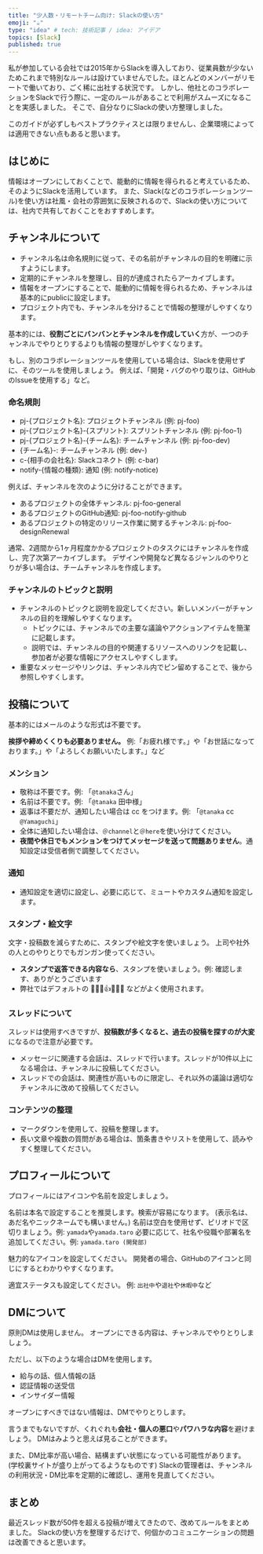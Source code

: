 ```yaml
---
title: "少人数・リモートチーム向け: Slackの使い方"
emoji: "☕️"
type: "idea" # tech: 技術記事 / idea: アイデア
topics: [Slack]
published: true
---
```


私が参加している会社では2015年からSlackを導入しており、従業員数が少ないためこれまで特別なルールは設けていませんでした。ほとんどのメンバーがリモートで働いており、ごく稀に出社する状況です。
しかし、他社とのコラボレーションをSlackで行う際に、一定のルールがあることで利用がスムーズになることを実感しました。
そこで、自分なりにSlackの使い方整理しました。

このガイドが必ずしもベストプラクティスとは限りませんし、企業環境によっては適用できない点もあると思います。

## はじめに

情報はオープンにしておくことで、能動的に情報を得られると考えているため、そのようにSlackを活用しています。
また、Slack(などのコラボレーションツール)を使い方は社風・会社の雰囲気に反映されるので、Slackの使い方については、社内で共有しておくことをおすすめします。
## チャンネルについて

- チャンネル名は命名規則に従って、その名前がチャンネルの目的を明確に示すようにします。
- 定期的にチャンネルを整理し、目的が達成されたらアーカイブします。
- 情報をオープンにすることで、能動的に情報を得られるため、チャンネルは基本的にpublicに設定します。
- プロジェクト内でも、チャンネルを分けることで情報の整理がしやすくなります。

基本的には、**役割ごとにバンバンとチャンネルを作成していく**方が、一つのチャンネルでやりとりするよりも情報の整理がしやすくなります。

もし、別のコラボレーションツールを使用している場合は、Slackを使用せずに、そのツールを使用しましょう。
例えば、「開発・バグのやり取りは、GitHubのIssueを使用する」など。

### 命名規則

- pj-{プロジェクト名}: プロジェクトチャンネル (例: pj-foo)
- pj-{プロジェクト名}-{スプリント}: スプリントチャンネル (例: pj-foo-1)
- pj-{プロジェクト名}-{チーム名}: チームチャンネル (例: pj-foo-dev)
- {チーム名}-: チームチャンネル (例: dev-)
- c-{相手の会社名}: Slackコネクト (例: c-bar)
- notify-{情報の種類}: 通知 (例: notify-notice)

例えば、チャンネルを次のように分けることができます。

- あるプロジェクトの全体チャンネル: pj-foo-general
- あるプロジェクトのGitHub通知: pj-foo-notify-github
- あるプロジェクトの特定のリリース作業に関するチャンネル: pj-foo-designRenewal

通常、2週間から1ヶ月程度かかるプロジェクトのタスクにはチャンネルを作成し、完了次第アーカイブします。
デザインや開発など異なるジャンルのやりとりが多い場合は、チームチャンネルを作成します。

### チャンネルのトピックと説明

- チャンネルのトピックと説明を設定してください。新しいメンバーがチャンネルの目的を理解しやすくなります。
  - トピックには、チャンネルでの主要な議論やアクションアイテムを簡潔に記載します。
  - 説明では、チャンネルの目的や関連するリソースへのリンクを記載し、参加者が必要な情報にアクセスしやすくします。
- 重要なメッセージやリンクは、チャンネル内でピン留めすることで、後から参照しやすくします。

## 投稿について

基本的にはメールのような形式は不要です。

**挨拶や締めくくりも必要ありません。**
例:「お疲れ様です。」や「お世話になっております。」や「よろしくお願いいたします。」など

### メンション

- 敬称は不要です。例: 「`@tanaka`さん」
- 名前は不要です。例: 「`@tanaka` 田中様」
- 返事は不要だが、通知したい場合は cc をつけます。例: 「`@tanaka` cc `@Yamaguchi`」
- 全体に通知したい場合は、`＠channel`と`＠here`を使い分けてください。
- **夜間や休日でもメンションをつけてメッセージを送って問題ありません**。通知設定は受信者側で調整してください。

### 通知

- 通知設定を適切に設定し、必要に応じて、ミュートやカスタム通知を設定します。

### スタンプ・絵文字

文字・投稿数を減らすために、スタンプや絵文字を使いましょう。
上司や社外の人とのやりとりでもガンガン使ってください。

- **スタンプで返答できる内容なら**、スタンプを使いましょう。例: 確認します、ありがとうございます
- 弊社ではデフォルトの 🙏🙇👀👍✅🙆👏 などがよく使用されます。

### スレッドについて

スレッドは使用すべきですが、**投稿数が多くなると、過去の投稿を探すのが大変**になるので注意が必要です。

- メッセージに関連する会話は、スレッドで行います。スレッドが10件以上になる場合は、チャンネルに投稿してください。
- スレッドでの会話は、関連性が高いものに限定し、それ以外の議論は適切なチャンネルに改めて投稿してください。

### コンテンツの整理

- マークダウンを使用して、投稿を整理します。
- 長い文章や複数の質問がある場合は、箇条書きやリストを使用して、読みやすく整理してください。

## プロフィールについて

プロフィールにはアイコンや名前を設定しましょう。

名前は本名で設定することを推奨します。検索が容易になります。
(表示名は、あだ名やニックネームでも構いません。)
名前は空白を使用せず、ピリオドで区切りましょう。例: `yamada`や`yamada.taro` 
必要に応じて、社名や役職や部署名を追加してください。例: `yamada.taro (開発部)`

魅力的なアイコンを設定してください。
開発者の場合、GitHubのアイコンと同じにするとわかりやすくなります。

適宜ステータスも設定してください。
例: `出社中`や`退社`や`休暇中`など

## DMについて

原則DMは使用しません。
オープンにできる内容は、チャンネルでやりとりしましょう。

ただし、以下のような場合はDMを使用します。
- 給与の話、個人情報の話
- 認証情報の送受信
- インサイダー情報

オープンにすべきではない情報は、DMでやりとりします。

言うまでもないですが、くれぐれも**会社・個人の悪口**や**パワハラな内容**を避けましょう。
DMはみようと思えば見ることができます。

また、DM比率が高い場合、結構まずい状態になっている可能性があります。
(学校裏サイトが盛り上がってるようなものです)
Slackの管理者は、チャンネルの利用状況・DM比率を定期的に確認し、運用を見直してください。
## まとめ

最近スレッド数が50件を超える投稿が増えてきたので、改めてルールをまとめました。
Slackの使い方を整理するだけで、何個かのコミュニケーションの問題は改善できると思います。
